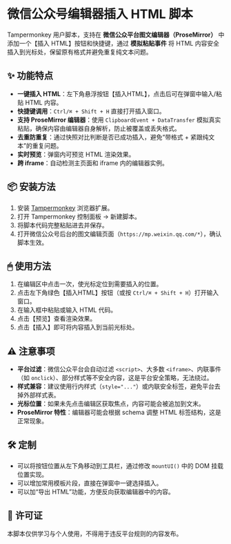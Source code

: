 # 微信公众号编辑器插入 HTML 脚本

Tampermonkey 用户脚本，支持在 **微信公众平台图文编辑器（ProseMirror）** 中添加一个【插入 HTML】按钮和快捷键，通过 **模拟粘贴事件** 将 HTML 内容安全插入到光标处，保留原有格式并避免重复纯文本问题。

## ✨ 功能特点
- **一键插入 HTML**：左下角悬浮按钮【插入HTML】，点击后可在弹窗中输入/粘贴 HTML 内容。
- **快捷键调用**：`Ctrl/⌘ + Shift + H` 直接打开插入窗口。
- **支持 ProseMirror 编辑器**：使用 `ClipboardEvent + DataTransfer` 模拟真实粘贴，确保内容由编辑器自身解析，防止被覆盖或丢失格式。
- **去重防重复**：通过快照对比判断是否已成功插入，避免“带格式 + 紧跟纯文本”的重复问题。
- **实时预览**：弹窗内可预览 HTML 渲染效果。
- **跨 iframe**：自动检测主页面和 iframe 内的编辑器实例。

## 📦 安装方法
1. 安装 [Tampermonkey](https://www.tampermonkey.net/) 浏览器扩展。
2. 打开 Tampermonkey 控制面板 → 新建脚本。
3. 将脚本代码完整粘贴进去并保存。
4. 打开微信公众号后台的图文编辑页面（`https://mp.weixin.qq.com/*`），确认脚本生效。

## 🖱 使用方法
1. 在编辑区中点击一次，使光标定位到需要插入的位置。
2. 点击左下角绿色【插入HTML】按钮（或按 `Ctrl/⌘ + Shift + H`）打开输入窗口。
3. 在输入框中粘贴或输入 HTML 代码。
4. 点击【预览】查看渲染效果。
5. 点击【插入】即可将内容插入到当前光标处。

## ⚠ 注意事项
- **平台过滤**：微信公众平台会自动过滤 `<script>`、大多数 `<iframe>`、内联事件（如 `onclick`）、部分样式等不安全内容，这是平台安全策略，无法绕过。
- **样式兼容**：建议使用行内样式（`style="..."`）或内联安全标签，避免平台去掉外部样式表。
- **光标位置**：如果未先点击编辑区获取焦点，内容可能会被追加到文末。
- **ProseMirror 特性**：编辑器可能会根据 schema 调整 HTML 标签结构，这是正常现象。

## 🛠 定制
- 可以将按钮位置从左下角移动到工具栏，通过修改 `mountUI()` 中的 DOM 挂载位置实现。
- 可以增加常用模板片段，直接在弹窗中一键选择插入。
- 可以加“导出 HTML”功能，方便反向获取编辑器中的内容。

## 📜 许可证
本脚本仅供学习与个人使用，不得用于违反平台规则的内容发布。
